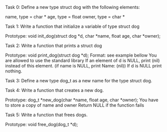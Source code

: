 Task 0:
Define a new type struct dog with the following elements:

name, type = char *
age, type = float
owner, type = char *

Task 1: 
Write a function that initialize a variable of type struct dog

Prototype: void init_dog(struct dog *d, char *name, float age, char *owner);

Task 2:
Write a function that prints a struct dog

Prototype: void print_dog(struct dog *d);
Format: see example bellow
You are allowed to use the standard library
If an element of d is NULL, print (nil) instead of this element. (if name is NULL, print Name: (nil))
If d is NULL print nothing.

Task 3:
Define a new type dog_t as a new name for the type struct dog.

Task 4:
Write a function that creates a new dog.

Prototype: dog_t *new_dog(char *name, float age, char *owner);
You have to store a copy of name and owner
Return NULL if the function fails

Task 5:
Write a function that frees dogs.

Prototype: void free_dog(dog_t *d);
